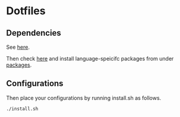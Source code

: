# Dotfiles

## Dependencies

See [here](./dependencies.md).

Then check [here](./packages.md) and install language-speicifc packages from under [packages](./packages).

## Configurations

Then place your configurations by running install.sh as follows.

```shell-session
./install.sh
```
